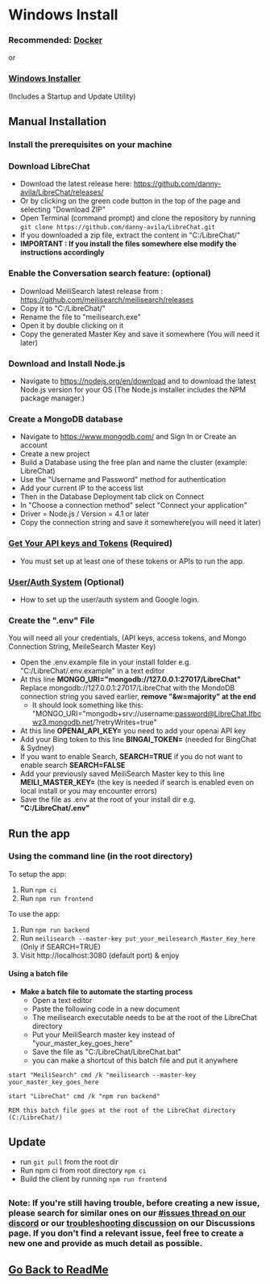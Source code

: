 # Windows Install

### Recommended: **[Docker](docker_install.md)**
or
### **[Windows Installer](https://github.com/fuegovic/LibreChat-Windows-Installer)**
(Includes a Startup and Update Utility)
##

## Manual Installation
### Install the prerequisites on your machine

### **Download LibreChat**
   
  - Download the latest release here: https://github.com/danny-avila/LibreChat/releases/
  - Or by clicking on the green code button in the top of the page and selecting "Download ZIP"
  - Open Terminal (command prompt) and clone the repository by running `git clone https://github.com/danny-avila/LibreChat.git`
  - If you downloaded a zip file, extract the content in "C:/LibreChat/" 
  - **IMPORTANT : If you install the files somewhere else modify the instructions accordingly**
  
### **Enable the Conversation search feature:** (optional)
		
  - Download MeiliSearch latest release from : https://github.com/meilisearch/meilisearch/releases
  - Copy it to "C:/LibreChat/"
  - Rename the file to "meilisearch.exe"
  - Open it by double clicking on it
  - Copy the generated Master Key and save it somewhere (You will need it later)

### **Download and Install Node.js**
    
  - Navigate to https://nodejs.org/en/download and to download the latest Node.js version for your OS (The Node.js installer includes the NPM package manager.)
    
### **Create a MongoDB database**
    
  - Navigate to https://www.mongodb.com/ and Sign In or Create an account
  - Create a new project
  - Build a Database using the free plan and name the cluster (example: LibreChat)
  - Use the "Username and Password" method for authentication
  - Add your current IP to the access list
  - Then in the Database Deployment tab click on Connect
  - In "Choose a connection method" select "Connect your application"
  - Driver = Node.js / Version = 4.1 or later
  - Copy the connection string and save it somewhere(you will need it later)
    
### [Get Your API keys and Tokens](apis_and_tokens.md) (Required)
- You must set up at least one of these tokens or APIs to run the app.

### [User/Auth System](../features/user_auth_system.md) (Optional)
- How to set up the user/auth system and Google login.


### **Create the ".env" File** 
You will need all your credentials, (API keys, access tokens, and Mongo Connection String, MeileSearch Master Key)
  - Open the .env.example file in your install folder e.g. "C:/LibreChat/.env.example" in a text editor
  - At this line **MONGO_URI="mongodb://127.0.0.1:27017/LibreChat"**
    Replace mongodb://127.0.0.1:27017/LibreChat with the MondoDB connection string you saved earlier, **remove "&w=majority" at the end**
    - It should look something like this: "MONGO_URI="mongodb+srv://username:password@LibreChat.lfbcwz3.mongodb.net/?retryWrites=true"
  - At this line **OPENAI_API_KEY=** you need to add your openai API key
  - Add your Bing token to this line **BINGAI_TOKEN=** (needed for BingChat & Sydney)
  - If you want to enable Search, **SEARCH=TRUE** if you do not want to enable search **SEARCH=FALSE**
  - Add your previously saved MeiliSearch Master key to this line **MEILI_MASTER_KEY=** (the key is needed if search is enabled even on local install or you may encounter errors)
  - Save the file as .env at the root of your install dir e.g. **"C:/LibreChat/.env"**

## Run the app

### Using the command line (in the root directory)
To setup the app:
1. Run `npm ci`
2. Run `npm run frontend`

To use the app:
1. Run `npm run backend`
2. Run `meilisearch --master-key put_your_meilesearch_Master_Key_here` (Only if SEARCH=TRUE)
3. Visit http://localhost:3080 (default port) & enjoy

#### Using a batch file

- **Make a batch file to automate the starting process**
  - Open a text editor
  - Paste the following code in a new document
  - The meilisearch executable needs to be at the root of the LibreChat directory
  - Put your MeiliSearch master key instead of "your_master_key_goes_here"
  - Save the file as "C:/LibreChat/LibreChat.bat"
  - you can make a shortcut of this batch file and put it anywhere

```
start "MeiliSearch" cmd /k "meilisearch --master-key your_master_key_goes_here

start "LibreChat" cmd /k "npm run backend"

REM this batch file goes at the root of the LibreChat directory (C:/LibreChat/)
```
##

## **Update**
- run `git pull` from the root dir
- Run npm ci from root directory `npm ci`
- Build the client by running `npm run frontend`


##

### Note: If you're still having trouble, before creating a new issue, please search for similar ones on our [#issues thread on our discord](https://discord.gg/weqZFtD9C4) or our [troubleshooting discussion](https://github.com/danny-avila/LibreChat/discussions/new?category=troubleshooting) on our Discussions page. If you don't find a relevant issue, feel free to create a new one and provide as much detail as possible.

##

## [Go Back to ReadMe](../../README.md)
